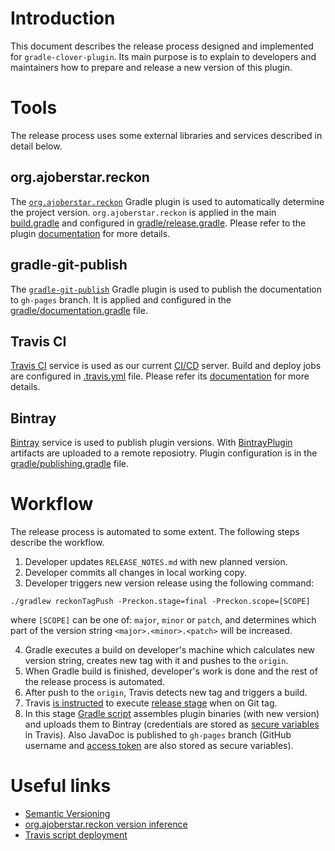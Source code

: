# Introduction
This document describes the release process designed and implemented for `gradle-clover-plugin`. Its main purpose is to explain to developers and maintainers how to prepare and release a new version of this plugin.

# Tools
The release process uses some external libraries and services described in detail below.

## org.ajoberstar.reckon
The [`org.ajoberstar.reckon`](https://github.com/ajoberstar/reckon) Gradle plugin is used to automatically determine the project version. `org.ajoberstar.reckon` is applied in the main [build.gradle](../build.gradle) and configured in [gradle/release.gradle](../gradle/release.gradle). Please refer to the plugin [documentation](https://github.com/ajoberstar/reckon/blob/master/README.md#how-do-i-use-it) for more details.

## gradle-git-publish
The [`gradle-git-publish`](https://github.com/ajoberstar/gradle-git-publish) Gradle plugin is used to publish the documentation to `gh-pages` branch. It is applied and configured in the [gradle/documentation.gradle](../gradle/documentation.gradle) file.

## Travis CI
[Travis CI](https://travis-ci.com) service is used as our current [CI/CD](https://en.wikipedia.org/wiki/CI/CD) server. Build and deploy jobs are configured in [.travis.yml](../.travis.yml) file. Please refer its [documentation](https://docs.travis-ci.com/) for more details.

## Bintray
[Bintray](https://bintray.com) service is used to publish plugin versions. With [BintrayPlugin](https://github.com/bintray/gradle-bintray-plugin) artifacts are uploaded to a remote reposiotry. Plugin configuration is in the [gradle/publishing.gradle](../gradle/publishing.gradle) file.

# Workflow
The release process is automated to some extent. The following steps describe the workflow.
1. Developer updates `RELEASE_NOTES.md` with new planned version.
2. Developer commits all changes in local working copy.
3. Developer triggers new version release using the following command:
```
./gradlew reckonTagPush -Preckon.stage=final -Preckon.scope=[SCOPE]
```
 where `[SCOPE]` can be one of: `major`, `minor` or `patch`, and determines which part of the version string `<major>.<minor>.<patch>`   will be increased.

4. Gradle executes a build on developer's machine which calculates new version string, creates new tag with it and pushes to the `origin`.
5. When Gradle build is finished, developer's work is done and the rest of the release process is automated.
6. After push to the `origin`, Travis detects new tag and triggers a build.
7. Travis [is instructed](../.travis.yml#L17) to execute [release stage](https://docs.travis-ci.com/user/build-stages/) when on Git tag.
8. In this stage [Gradle script](../.travis.yml#L15) assembles plugin binaries (with new version) and uploads them to Bintray (credentials are stored as [secure variables](https://docs.travis-ci.com/user/environment-variables/#Defining-Variables-in-Repository-Settings) in Travis). Also JavaDoc is published to `gh-pages` branch (GitHub username and [access token](https://help.github.com/articles/creating-a-personal-access-token-for-the-command-line/) are also stored as secure variables).

# Useful links
* [Semantic Versioning](http://semver.org/)
* [org.ajoberstar.reckon version inference](https://github.com/ajoberstar/reckon#stage-version-scheme)
* [Travis script deployment](https://docs.travis-ci.com/user/deployment/script/)
